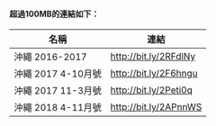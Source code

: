#### 超過100MB的連結如下：

名稱                | 連結
-------------------|------------------------
沖繩 2016-2017     | http://bit.ly/2RFdlNy
沖繩 2017 4-10月號  | http://bit.ly/2F6hngu
沖繩 2017 11-3月號  | http://bit.ly/2Peti0q
沖繩 2018 4-11月號  | http://bit.ly/2APnnWS
